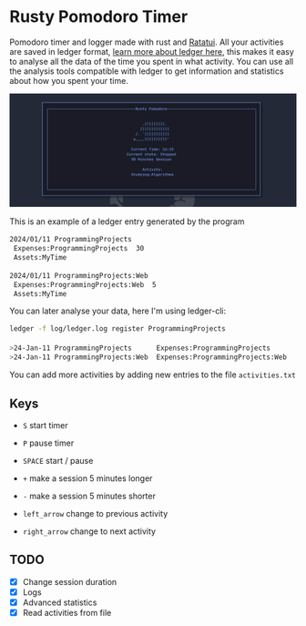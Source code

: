 # Rusty Pomodoro Timer

Pomodoro timer and logger made with rust and [Ratatui](https://ratatui.rs/).
All your activities are saved in ledger format, [learn more about ledger here](https://ledger-cli.org/doc/ledger3.html), this makes it easy to analyse all the data of the time you spent in what activity. You can use all the analysis tools compatible with ledger to get information and statistics about how you spent your time.

![example](./assets/screenshot.png)

This is an example of a ledger entry generated by the program

```
2024/01/11 ProgrammingProjects
 Expenses:ProgrammingProjects  30
 Assets:MyTime

2024/01/11 ProgrammingProjects:Web
 Expenses:ProgrammingProjects:Web  5
 Assets:MyTime
```

You can later analyse your data, here I'm using ledger-cli:
```bash
ledger -f log/ledger.log register ProgrammingProjects 

>24-Jan-11 ProgrammingProjects      Expenses:ProgrammingProjects       30   30
>24-Jan-11 ProgrammingProjects:Web  Expenses:ProgrammingProjects:Web   5    35
```

You can add more activities by adding new entries to the file `activities.txt`

## Keys

- `S` start timer

- `P` pause timer 

- `SPACE` start / pause

- `+` make a session 5 minutes longer

- `-` make a session 5 minutes shorter

- `left_arrow` change to previous activity

- `right_arrow` change to next activity


## TODO
- [x] Change session duration
- [x] Logs
- [x] Advanced statistics
- [x] Read activities from file
